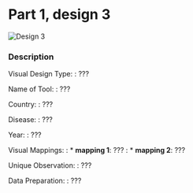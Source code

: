
# Part 1, design 3

![Design 3](pathtofigure.png)

### Description

Visual Design Type: 
: ???

Name of Tool: 
: ???

Country: 
: ???

Disease: 
: ???

Year: 
: ???

Visual Mappings:
:   * **mapping 1**: ???
:   * **mapping 2**: ???

Unique Observation: 
: ???
  
Data Preparation:
: ???

